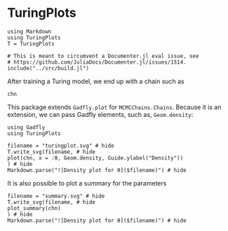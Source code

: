 # TuringPlots

```@setup tutorial
using Markdown
using TuringPlots
T = TuringPlots

# This is meant to circumvent a Documenter.jl eval issue, see
# https://github.com/JuliaDocs/Documenter.jl/issues/1514. 
include("../src/build.jl")
```

After training a Turing model, we end up with a chain such as
```@example tutorial
chn
```

This package extends `Gadfly.plot` for `MCMCChains.Chains`.
Because it is an extension, we can pass Gadfly elements, such as, `Geom.density`:

```@example tutorial
using Gadfly
using TuringPlots

filename = "turingplot.svg" # hide
T.write_svg(filename, # hide
plot(chn, x = :θ, Geom.density, Guide.ylabel("Density"))
) # hide
Markdown.parse("![Density plot for θ]($filename)") # hide
```

It is also possible to plot a summary for the parameters

```@example tutorial
filename = "summary.svg" # hide
T.write_svg(filename, # hide
plot_summary(chn)
) # hide
Markdown.parse("![Density plot for θ]($filename)") # hide
```
